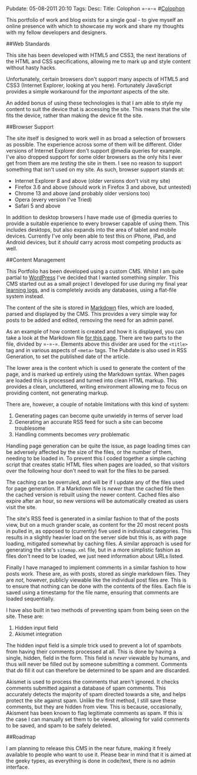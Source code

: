 Pubdate: 05-08-2011 20:10
Tags: 
Desc: 
Title: Colophon
=-=-=
#[Colophon][0]

This portfolio of work and blog exists for a single goal - to give myself an online presence with which to showcase my work and share my thoughts with my fellow developers and designers.

##Web Standards

This site has been developed with HTML5 and CSS3, the next iterations of the HTML and CSS specifications, allowing me to mark up and style content without hasty hacks.

Unfortunately, certain browsers don't support many aspects of HTML5 and CSS3 (Internet Explorer, looking at you here). Fortunately JavaScript provides a simple workaround for the *important* aspects of the site.

An added bonus of using these technologies is that I am able to style my content to suit the device that is accessing the site. This means that the site fits the device, rather than making the device fit the site.

##Browser Support

The site itself is designed to work well in as broad a selection of browsers as possible. The experience across some of them will be different. Older versions of Internet Explorer don't support @media queries for example. I've also dropped support for some older browsers as the only hits I ever get from them are me *testing* the site in them. I see no reason to support something that isn't used on my site. As such, browser support stands at:

- Internet Explorer 8 and above (older versions don't visit my site)
- Firefox 3.6 and above (should work in Firefox 3 and above, but untested)
- Chrome 13 and above (and probably older versions too)
- Opera (every version I've Tried)
- Safari 5 and above

In addition to desktop browsers I have made use of @media queries to provide a suitable experience to every browser capable of using them. This includes desktops, but also expands into the area of tablet and mobile devices. Currently I've only been able to test this on iPhone, iPad, and Android devices, but it *should* carry across most competing products as well.

##Content Management

This Portfolio has been developed using a custom CMS. Whilst I am quite partial to [WordPress][1] I've decided that I wanted something *simpler*. This CMS started out as a small project I developed for use during my final year [learning logs][2], and is completely avoids any databases, using a flat-file system instead.

The content of the site is stored in [Markdown][3] files, which are loaded, parsed and displayed by the CMS. This provides a very simple way for posts to be added and edited, removing the need for an admin panel.

As an example of how content is created and how it is displayed, you can take a look at the Markdown file [for this page][4]. There are two parts to the file, divided by =\-=\-=. Elements above this divider are used for the `<title>` tag and in various aspects of `<meta>` tags. The Pubdate is also used in RSS Generation, to set the published date of the article.

The lower area is the content which is used to generate the content of the page, and is marked up entirely using the Markdown syntax. When pages are loaded this is processed and turned into clean HTML markup. This provides a clean, uncluttered, writing environment allowing me to focus on providing content, not generating markup.

There are, however, a couple of notable limitations with this kind of system:

1. Generating pages can become quite unwieldy in terms of server load
2. Generating an accurate RSS feed for such a site can become troublesome
3. Handling comments becomes *very* problematic

Handling page generation can be quite the issue, as page loading times can be adversely affected by the size of the files, or the number of them, needing to be loaded in. To prevent this I coded together a simple caching script that creates static HTML files when pages are loaded, so that visitors over the following hour don't need to wait for the files to be parsed.

The caching can be overruled, and will be if I update any of the files used for page generation. If a Markdown file is *newer* than the cached file then the cached version is rebuilt using the newer content. Cached files also expire after an hour, so new versions will be automatically created as users visit the site.

The site's RSS feed is generated in a similar fashion to that of the posts view, but on a much grander scale, as content for the 20 most recent posts in pulled in, as opposed to (currently) five used in individual categories. This results in a slightly heavier load on the server side but this is, as with page loading, mitigated somewhat by caching files. A similar approach is used for generating the site's `sitemap.xml` file, but in a more simplistic fashion as files don't need to be loaded, we just need information about URLs listed.

Finally I have managed to implement comments in a similar fashion to how posts work. These are, as with posts, stored as single markdown files. They are *not*, however, publicly viewable like the individual post files are. This is to ensure that nothing can be done with the contents of the files. Each file is saved using a timestamp for the file name, ensuring that comments are loaded sequentially.

I have also built in two methods of preventing spam from being seen on the site. These are:

1. Hidden input field
2. Akismet integration

The hidden input field is a simple trick used to prevent a lot of spambots from having their comments processed at all. This is done by having a single, hidden, field in the form. This field is *never* viewable by humans, and thus will never be filled out by someone submitting a comment. Comments that *do* fill it out can therefore be determined to be spam and are discarded.

Akismet is used to process the comments that aren't ignored. It checks comments submitted against a database of spam comments. This accurately detects the majority of spam directed towards a site, and helps protect the site against spam. Unlike the first method, I still save these comments, but they are hidden from view. This is because, occasionally, Akisment has been known to flag legitimate comments as spam. If this is the case I can manually set them to be viewed, allowing for valid comments to be saved, and spam to be safely deleted.

##Roadmap

I am planning to release this CMS in the near future, making it freely available to people who want to use it. Please bear in mind that it is aimed at the geeky types, as everything is done in code/text, there is no admin interface.

[0]: /colophon/ "Colophon"
[1]: http://wordpress.org/
[2]: http://uni.davidturner.name/
[3]: http://daringfireball.net/projects/markdown/
[4]: /pages/colophon/post.md